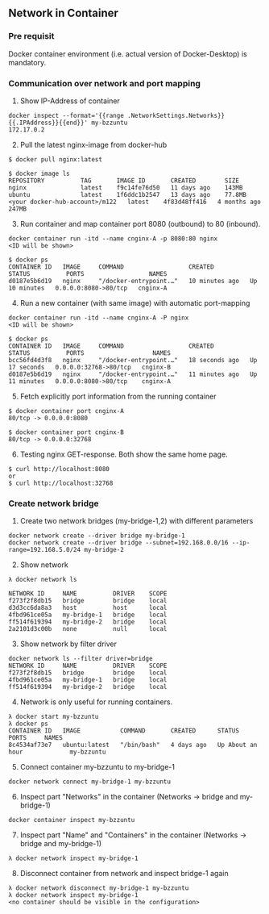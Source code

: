 ## Network in Container
###  Pre requisit
Docker container environment (i.e. actual version of Docker-Desktop) is mandatory.
### Communication over network and port mapping 
1. Show IP-Address of container
```
docker inspect --format='{{range .NetworkSettings.Networks}}{{.IPAddress}}{{end}}' my-bzzuntu
172.17.0.2
```
2. Pull the latest nginx-image from docker-hub
```
$ docker pull nginx:latest

$ docker image ls
REPOSITORY          TAG       IMAGE ID       CREATED        SIZE
nginx               latest    f9c14fe76d50   11 days ago    143MB
ubuntu              latest    1f6ddc1b2547   13 days ago    77.8MB
<your docker-hub-account>/m122   latest    4f83d48ff416   4 months ago   247MB
```
3. Run container and map container port 8080 (outbound) to 80 (inbound).
```
docker container run -itd --name cnginx-A -p 8080:80 nginx
<ID will be shown>

$ docker ps
CONTAINER ID   IMAGE     COMMAND                  CREATED          STATUS          PORTS                  NAMES
d0187e5b6d19   nginx     "/docker-entrypoint.…"   10 minutes ago   Up 10 minutes   0.0.0.0:8080->80/tcp   cnginx-A
```
4. Run a new container (with same image) with automatic port-mapping
```
docker container run -itd --name cnginx-A -P nginx
<ID will be shown>

$ docker ps
CONTAINER ID   IMAGE     COMMAND                  CREATED          STATUS          PORTS                   NAMES
bcc56fd4d3f8   nginx     "/docker-entrypoint.…"   18 seconds ago   Up 17 seconds   0.0.0.0:32768->80/tcp   cnginx-B
d0187e5b6d19   nginx     "/docker-entrypoint.…"   11 minutes ago   Up 11 minutes   0.0.0.0:8080->80/tcp    cnginx-A
```
5. Fetch explicitly port information from the running container
```
$ docker container port cnginx-A
80/tcp -> 0.0.0.0:8080

$ docker container port cnginx-B
80/tcp -> 0.0.0.0:32768
```
6. Testing nginx GET-response. Both show the same home page.
```
$ curl http://localhost:8080
or 
$ curl http://localhost:32768
```


### Create network bridge
1. Create two network bridges (my-bridge-1,2) with different parameters
```
docker network create --driver bridge my-bridge-1
docker network create --driver bridge --subnet=192.168.0.0/16 --ip-range=192.168.5.0/24 my-bridge-2
```

2. Show network
```
λ docker network ls

NETWORK ID     NAME          DRIVER    SCOPE
f273f2f8db15   bridge        bridge    local
d3d3cc6da8a3   host          host      local
4fbd961ce05a   my-bridge-1   bridge    local
ff514f619394   my-bridge-2   bridge    local
2a2101d3c00b   none          null      local

```
3. Show network by filter driver
```
docker network ls --filter driver=bridge
NETWORK ID     NAME          DRIVER    SCOPE
f273f2f8db15   bridge        bridge    local
4fbd961ce05a   my-bridge-1   bridge    local
ff514f619394   my-bridge-2   bridge    local
```

4. Network is only useful for running containers.
```
λ docker start my-bzzuntu
λ docker ps
CONTAINER ID   IMAGE           COMMAND       CREATED      STATUS             PORTS     NAMES
8c4534af73e7   ubuntu:latest   "/bin/bash"   4 days ago   Up About an hour             my-bzzuntu
```
5. Connect container my-bzzuntu to my-bridge-1
```
docker network connect my-bridge-1 my-bzzuntu
```
6. Inspect part "Networks" in the container (Networks -> bridge and my-bridge-1) 
```
docker container inspect my-bzzuntu
```
7. Inspect part "Name" and "Containers" in the container (Networks -> bridge and my-bridge-1) 
```
λ docker network inspect my-bridge-1
```
8. Disconnect container from network and inspect bridge-1 again 
```
λ docker network disconnect my-bridge-1 my-bzzuntu
λ docker network inspect my-bridge-1
<no container should be visible in the configuration>
```
